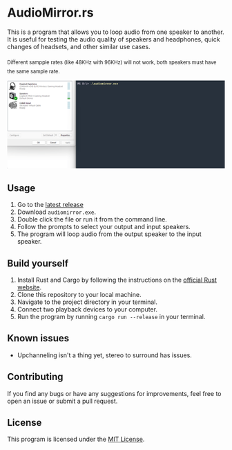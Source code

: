 # AudioMirror.rs

This is a program that allows you to loop audio from one speaker to another. It is useful for testing the audio quality of speakers and headphones, quick changes of headsets, and other similar use cases.

<sub>Different sampple rates (like 48KHz with 96KHz) will not work, both speakers must have the same sample rate.</sub>

![](usage.gif)

## Usage

1. Go to the [latest release](https://github.com/KallelGaNewk/audiomirror/releases/latest)
2. Download `audiomirror.exe`.
3. Double click the file or run it from the command line.
4. Follow the prompts to select your output and input speakers.
5. The program will loop audio from the output speaker to the input speaker.

## Build yourself

1. Install Rust and Cargo by following the instructions on the [official Rust website](https://www.rust-lang.org/tools/install).
2. Clone this repository to your local machine.
3. Navigate to the project directory in your terminal.
4. Connect two playback devices to your computer.
5. Run the program by running `cargo run --release` in your terminal.

## Known issues
- Upchanneling isn't a thing yet, stereo to surround has issues.

## Contributing

If you find any bugs or have any suggestions for improvements, feel free to open an issue or submit a pull request.

## License

This program is licensed under the [MIT License](https://opensource.org/licenses/MIT).
